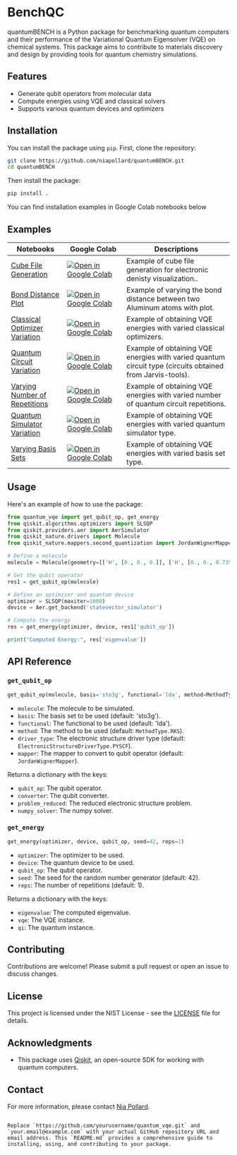 # BenchQC

quantumBENCH is a Python package for benchmarking quantum computers and their performance of the Variational Quantum Eigensolver (VQE) on chemical systems. This package aims to contribute to materials discovery and design by providing tools for quantum chemistry simulations.

## Features

- Generate qubit operators from molecular data
- Compute energies using VQE and classical solvers
- Supports various quantum devices and optimizers

## Installation

You can install the package using `pip`. First, clone the repository:

```bash
git clone https://github.com/niapollard/quantumBENCH.git
cd quantumBENCH
```

Then install the package:

```bash
pip install .
```
You can find installation examples in Google Colab notebooks below

<a name="example"></a>
Examples
---------


| Notebooks                                                                                                                                      | Google&nbsp;Colab                                                                                                                                        | Descriptions                                                                                                                                                                                                                                                                                                                                                                                              |
| ---------------------------------------------------------------------------------------------------------------------------------------------- | -------------------------------------------------------------------------------------------------------------------------------------------------------- | --------------------------------------------------------------------------------------------------------------------------------------------------------------------------------------------------------------------------------------------------------------------------------------------------------------------------------------------------------------------------------------------------------- |
| [Cube File Generation](https://colab.research.google.com/github/niapollard/Benchmarking-Quantum-Algorithms-for-Materials-Discovery-and-Design/blob/main/Cube_File_Generation.ipynb)                                                       | [![Open in Google Colab]](https://colab.research.google.com/github/niapollard/Benchmarking-Quantum-Algorithms-for-Materials-Discovery-and-Design/blob/main/Cube_File_Generation.ipynb)                                 | Example of cube file generation for electronic denisty visualization..                                                                                                                                                                                                                                                                       |
| [Bond Distance Plot](https://colab.research.google.com/github/niapollard/Benchmarking-Quantum-Algorithms-for-Materials-Discovery-and-Design/blob/main/Al2_Bond_Distance_Plot_nm.ipynb)                                                  | [![Open in Google Colab]](https://colab.research.google.com/github/niapollard/Benchmarking-Quantum-Algorithms-for-Materials-Discovery-and-Design/blob/main/Al2_Bond_Distance_Plot_nm.ipynb)                            | Example of varying the bond distance between two Aluminum atoms with plot.                                                                                                                                                                                                                                                                                                                                 |
| [Classical Optimizer Variation](https://colab.research.google.com/github/niapollard/Benchmarking_QC/blob/main/Varying_Classical_Optimizers_PLOT_Correct_version.ipynb)                                                  | [![Open in Google Colab]](https://colab.research.google.com/github/niapollard/Benchmarking_QC/blob/main/Varying_Classical_Optimizers_PLOT_Correct_version.ipynb)                          | Example of obtaining VQE energies with varied classical optimizers.                                                                                                                                                                                                                                                                                                                                 |
| [Quantum Circuit Variation](https://colab.research.google.com/github/niapollard/Benchmarking-Quantum-Algorithms-for-Materials-Discovery-and-Design/blob/main/Al_Varies_Circuit.ipynb)                                                 | [![Open in Google Colab]](https://colab.research.google.com/github/niapollard/Benchmarking-Quantum-Algorithms-for-Materials-Discovery-and-Design/blob/main/Al_Varies_Circuit.ipynb)                           | Example of obtaining VQE energies with varied quantum circuit type (circuits obtained from Jarvis-tools).                                                                                                                                                                                                                                             
| [Varying Number of Repetitions](https://colab.research.google.com/github/niapollard/Benchmarking-Quantum-Algorithms-for-Materials-Discovery-and-Design/blob/main/Table%201/S7%3A%20Varies%20Reps.ipynb)                  | [![Open in Google Colab]](https://colab.research.google.com/github/niapollard/Benchmarking-Quantum-Algorithms-for-Materials-Discovery-and-Design/blob/main/Table%201/S7%3A%20Varies%20Reps.ipynb)  | Example of obtaining VQE energies with varied number of quantum circuit repetitions. |
| [Quantum Simulator Variation](https://colab.research.google.com/github/niapollard/Benchmarking_QC/blob/main/Varying%20Simulator.ipynb)                                                  | [![Open in Google Colab]](https://colab.research.google.com/github/niapollard/Benchmarking_QC/blob/main/Varying%20Simulator.ipynb)                          | Example of obtaining VQE energies with varied quantum simulator type.                                                                                                                                                                                                                                                                                                                                 |
| [Varying Basis Sets](https://colab.research.google.com/github/niapollard/Benchmarking_QC/blob/main/052024_Varying%20Basis%20Set.ipynb)                   | [![Open in Google Colab]](https://colab.research.google.com/github/niapollard/Benchmarking_QC/blob/main/052024_Varying%20Basis%20Set.ipynb)  | Example of obtaining VQE energies with varied basis set type. |
                                                                                                     

[Open in Google Colab]: https://colab.research.google.com/assets/colab-badge.svg

## Usage

Here's an example of how to use the package:

```python
from quantum_vqe import get_qubit_op, get_energy
from qiskit.algorithms.optimizers import SLSQP
from qiskit.providers.aer import AerSimulator
from qiskit_nature.drivers import Molecule
from qiskit_nature.mappers.second_quantization import JordanWignerMapper

# Define a molecule
molecule = Molecule(geometry=[['H', [0., 0., 0.]], ['H', [0., 0., 0.735]]], multiplicity=1, charge=0)

# Get the qubit operator
res1 = get_qubit_op(molecule)

# Define an optimizer and quantum device
optimizer = SLSQP(maxiter=1000)
device = Aer.get_backend('statevector_simulator')

# Compute the energy
res = get_energy(optimizer, device, res1['qubit_op'])

print("Computed Energy:", res['eigenvalue'])
```

## API Reference

### `get_qubit_op`

```python
get_qubit_op(molecule, basis='sto3g', functional='lda', method=MethodType.RKS, driver_type=ElectronicStructureDriverType.PYSCF, mapper=JordanWignerMapper())
```

- `molecule`: The molecule to be simulated.
- `basis`: The basis set to be used (default: 'sto3g').
- `functional`: The functional to be used (default: 'lda').
- `method`: The method to be used (default: `MethodType.RKS`).
- `driver_type`: The electronic structure driver type (default: `ElectronicStructureDriverType.PYSCF`).
- `mapper`: The mapper to convert to qubit operator (default: `JordanWignerMapper`).

Returns a dictionary with the keys:
- `qubit_op`: The qubit operator.
- `converter`: The qubit converter.
- `problem_reduced`: The reduced electronic structure problem.
- `numpy_solver`: The numpy solver.

### `get_energy`

```python
get_energy(optimizer, device, qubit_op, seed=42, reps=1)
```

- `optimizer`: The optimizer to be used.
- `device`: The quantum device to be used.
- `qubit_op`: The qubit operator.
- `seed`: The seed for the random number generator (default: 42).
- `reps`: The number of repetitions (default: 1).

Returns a dictionary with the keys:
- `eigenvalue`: The computed eigenvalue.
- `vqe`: The VQE instance.
- `qi`: The quantum instance.

## Contributing

Contributions are welcome! Please submit a pull request or open an issue to discuss changes.

## License

This project is licensed under the NIST License - see the [LICENSE](LICENSE) file for details.

## Acknowledgments

- This package uses [Qiskit](https://qiskit.org/), an open-source SDK for working with quantum computers.

## Contact

For more information, please contact [Nia Pollard](mailto:nia.rodney-pollard@nist.gov).
```

Replace `https://github.com/yourusername/quantum_vqe.git` and `your.email@example.com` with your actual GitHub repository URL and email address. This `README.md` provides a comprehensive guide to installing, using, and contributing to your package.
